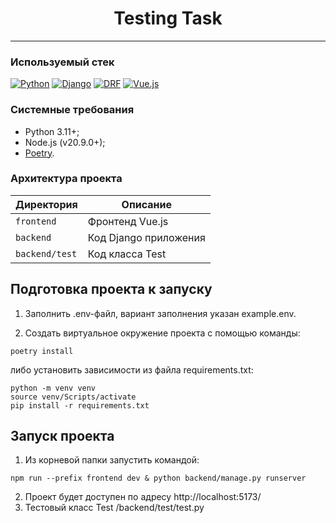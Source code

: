 
<h1 align="center"> Testing Task </h1>

___
### Используемый стек<a name="stack"></a>

[![Python][Python-badge]][Python-url]
[![Django][Django-badge]][Django-url]
[![DRF][DRF-badge]][DRF-url]
[![Vue.js][Vue-badge]][Vue-url]

### Системные требования
- Python 3.11+;
- Node.js (v20.9.0+);
- [Poetry](https://python-poetry.org/docs/#installing-with-the-official-installer).

### Архитектура проекта<a name="architecture"></a>

| Директория     | Описание              |
|----------------|-----------------------|
| `frontend`     | Фронтенд Vue.js       |
| `backend`      | Код Django приложения |
| `backend/test` | Код класса Test       |

<h2>Подготовка проекта к запуску</h2>

1. Заполнить .env-файл, вариант заполнения указан example.env.

2. Создать виртуальное окружение проекта с помощью команды:
```SHELL
poetry install
```
либо установить зависимости из файла requirements.txt:

```SHELL
python -m venv venv
source venv/Scripts/activate
pip install -r requirements.txt
```

<h2>Запуск проекта</h2>

1. Из корневой папки запустить командой:

```shell
npm run --prefix frontend dev & python backend/manage.py runserver
```
2. Проект будет доступен по адресу http://localhost:5173/
3. Тестовый класс Test /backend/test/test.py


<!-- MARKDOWN LINKS & BADGES -->

[Python-url]: https://www.python.org/

[Python-badge]: https://img.shields.io/badge/Python-376f9f?style=for-the-badge&logo=python&logoColor=white

[Django-url]: https://github.com/django/django

[Django-badge]: https://img.shields.io/badge/Django-0c4b33?style=for-the-badge&logo=django&logoColor=white

[DRF-url]: https://github.com/encode/django-rest-framework

[DRF-badge]: https://img.shields.io/badge/DRF-a30000?style=for-the-badge

[Vue-url]: https://vuejs.org/index.html

[Vue-badge]: https://img.shields.io/badge/Vue.js-4FC08D?style=for-the-badge&logo=vue.js&logoColor=white

